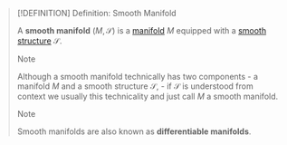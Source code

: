 >[!DEFINITION] Definition: Smooth Manifold
>
>A **smooth manifold** $(M, \mathcal{S})$ is a [manifold](../../../Geometry/Manifolds/Manifold.md) $M$ equipped with a [smooth structure](Smooth%20Structure.md) $\mathcal{S}$.
>
>>[!NOTE]
>>
>>Although a smooth manifold technically has two components - a manifold $M$ and a smooth structure $\mathcal{S}$, - if $\mathcal{S}$ is understood from context we usually this technicality and just call $M$ a smooth manifold.
>>
>
>>[!NOTE]
>>
>>Smooth manifolds are also known as **differentiable manifolds**.
>>
>